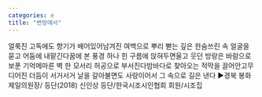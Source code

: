 ```yaml
---
categories: e
title: "변방에서"
---
```

얼룩진 고독에도 향기가 배어있어남겨진 여백으로 뿌리 뻗는 깊은 한숨쓰린 속 얼굴을 묻고 어둠에 내맡긴다꿈에 본 풍경 하나 힌 구름에 앉혀두면울고 웃던 방랑은 바람으로 보푼 기억메마른 벽 한 모서리 허공으로 부서진다밤바다로 찾아오는 적막을 끌어안고무디어진 더듬이 서거서거 날을 갈아불면도 사랑이어서 그 속으로 길은 낸다 ▶경북 봉화제일의원장/ 등단(2018)  신인상 등단/한국시조시인협회 회원/시조집 